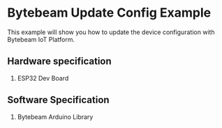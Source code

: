 # Bytebeam Update Config Example
This example will show you how to update the device configuration with Bytebeam IoT Platform.

## Hardware specification
1. ESP32 Dev Board

## Software Specification
1. Bytebeam Arduino Library